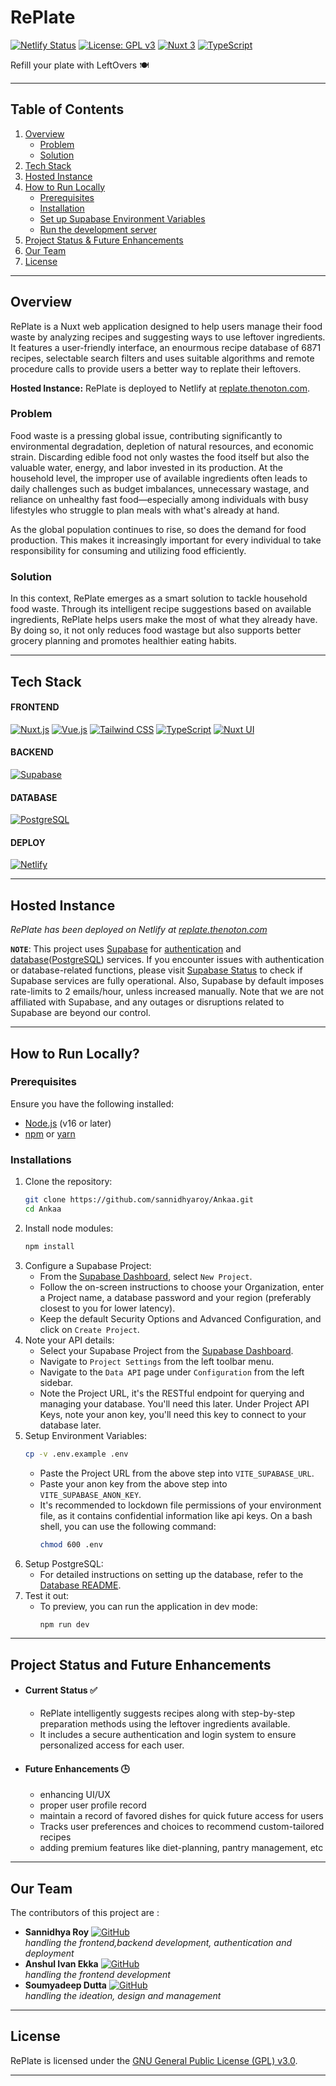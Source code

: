 # RePlate

[![Netlify Status](https://api.netlify.com/api/v1/badges/1f5898f9-62ea-4651-bd54-ec9d783a6b4a/deploy-status)](https://app.netlify.com/sites/replate-recipes/deploys)
[![License: GPL v3](https://img.shields.io/badge/License-GPLv3-blue.svg?style=flat-square)](https://www.gnu.org/licenses/gpl-3.0)
[![Nuxt 3](https://img.shields.io/badge/Nuxt-3-4FC08D?style=flat-square)](https://nuxt.com)
[![TypeScript](https://img.shields.io/badge/TypeScript-4.5-blue?style=flat-square)](https://www.typescriptlang.org)

Refill your plate with LeftOvers 🍽️

---

## Table of Contents
1. [Overview](#overview)
    * [Problem](#problem)
    * [Solution](#solution)
2. [Tech Stack](#tech-stack)
3. [Hosted Instance](#hosted-instance)
4. [How to Run Locally](#how-to-run-locally)
    * [Prerequisites](#prerequisites)
    * [Installation](#installation)
    * [Set up Supabase Environment Variables](#supabase-environment-variables)
    * [Run the development server](#run-the-development-server)
5. [Project Status & Future Enhancements](#project-status--future-enhancements)
6. [Our Team](#our-team)
7. [License](#license)

---


## Overview

RePlate is a Nuxt web application designed to help users manage their food waste by analyzing recipes and suggesting ways to use leftover ingredients. It features a user-friendly interface, an enourmous recipe database of 6871 recipes, selectable search filters and uses suitable algorithms and remote procedure calls to provide users a better way to replate their leftovers.

**Hosted Instance:** RePlate is deployed to Netlify at [replate.thenoton.com](https://replate.thenoton.com).

### Problem
Food waste is a pressing global issue, contributing significantly to environmental degradation, depletion of natural resources, and economic strain. Discarding edible food not only wastes the food itself but also the valuable water, energy, and labor invested in its production. At the household level, the improper use of available ingredients often leads to daily challenges such as budget imbalances, unnecessary wastage, and reliance on unhealthy fast food—especially among individuals with busy lifestyles who struggle to plan meals with what's already at hand.  

As the global population continues to rise, so does the demand for food production. This makes it increasingly important for every individual to take responsibility for consuming and utilizing food efficiently.  

### Solution
In this context, RePlate emerges as a smart solution to tackle household food waste. Through its intelligent recipe suggestions based on available ingredients, RePlate helps users make the most of what they already have. By doing so, it not only reduces food wastage but also supports better grocery planning and promotes healthier eating habits.  

---


## Tech Stack

#### FRONTEND
[![Nuxt.js](https://img.shields.io/badge/Nuxt.js-00DC82?style=flat-square&logo=nuxt&logoColor=white)](https://nuxt.com/)     [![Vue.js](https://img.shields.io/badge/Vue.js-4FC08D?style=flat-square&logo=vuedotjs&logoColor=white)](https://vuejs.org/)     [![Tailwind CSS](https://img.shields.io/badge/Tailwind_CSS-38B2AC?style=flat-square&logo=tailwind-css&logoColor=white)](https://tailwindcss.com/)       [![TypeScript](https://img.shields.io/badge/TypeScript-3178C6?style=flat-square&logo=typescript&logoColor=white)](https://www.typescriptlang.org/)      [![Nuxt UI](https://img.shields.io/badge/Nuxt_UI-0275d8?style=flat-square&logo=nuxt)](https://ui.nuxt.com/) 
    

#### BACKEND
[![Supabase](https://img.shields.io/badge/Supabase-3ECF8E?style=flat-square&logo=supabase&logoColor=white)](https://supabase.com/)


#### DATABASE
[![PostgreSQL](https://img.shields.io/badge/PostgreSQL-336791?style=flat-square&logo=postgresql&logoColor=white)](https://www.postgresql.org/)
#### DEPLOY
[![Netlify](https://img.shields.io/badge/Netlify-00C7B7?style=flat-square&logo=netlify&logoColor=white)](https://www.netlify.com/)

---


## Hosted Instance

*RePlate has been deployed on Netlify at [replate.thenoton.com](https://replate.thenoton.com)*

**`NOTE`**: This project uses [Supabase](https://supabase.com) for [authentication](https://supabase.com/auth) and [database](https://supabase.com/database)([PostgreSQL](https://www.postgresql.org)) services. If you encounter issues with authentication or database-related functions, please visit [Supabase Status](https://status.supabase.com) to check if Supabase services are fully operational. Also, Supabase by default imposes rate-limits to 2 emails/hour, unless increased manually. Note that we are not affiliated with Supabase, and any outages or disruptions related to Supabase are beyond our control.

---


## How to Run Locally?
### Prerequisites

Ensure you have the following installed:

- [Node.js](https://nodejs.org/) (v16 or later)
- [npm](https://www.npmjs.com/) or [yarn](https://yarnpkg.com/)


### Installations


1.  Clone the repository:
    ```bash
    git clone https://github.com/sannidhyaroy/Ankaa.git
    cd Ankaa
    ```
2.  Install node modules:
    ```bash
    npm install
    ```
3.  Configure a Supabase Project:
    - From the [Supabase Dashboard](https://supabase.com/dashboard/projects), select `New Project`.
    - Follow the on-screen instructions to choose your Organization, enter a Project name, a database password and your region (preferably closest to you for lower latency).
    - Keep the default Security Options and Advanced Configuration, and click on `Create Project`.
4.  Note your API details:
    - Select your Supabase Project from the [Supabase Dashboard](https://supabase.com/dashboard/projects).
    - Navigate to `Project Settings` from the left toolbar menu.
    - Navigate to the `Data API` page under `Configuration` from the left sidebar.
    - Note the Project URL, it's the RESTful endpoint for querying and managing your database. You'll need this later.
      Under Project API Keys, note your anon key, you'll need this key to connect to your database later.
5.  Setup Environment Variables:
    ```bash
    cp -v .env.example .env
    ```
    - Paste the Project URL from the above step into `VITE_SUPABASE_URL`.
    - Paste your anon key from the above step into `VITE_SUPABASE_ANON_KEY`.
    - It's recommended to lockdown file permissions of your environment file, as it contains confidential information like api keys. On a bash shell, you can use the following command:
      ```bash
      chmod 600 .env
      ```
6.  Setup PostgreSQL:
    - For detailed instructions on setting up the database, refer to the [Database README](./database/README.md).
7.  Test it out:
    - To preview, you can run the application in dev mode:
      ```bash
      npm run dev
      ```


---




## Project Status and Future Enhancements

- #### Current Status ✅
    - RePlate intelligently suggests recipes along with step-by-step preparation methods using the leftover ingredients available.
    - It includes a secure authentication and login system to ensure personalized access for each user.
- #### Future Enhancements 🕒
    - enhancing UI/UX
    - proper user profile record
    - maintain a record of favored dishes for quick future access for users
    - Tracks user preferences and choices to recommend custom-tailored recipes
    - adding premium features like diet-planning, pantry management, etc



---



## Our Team
The contributors of this project are :
* **Sannidhya Roy** [![GitHub](https://img.shields.io/badge/--black?style=flat-square&logo=github&logoColor=white)](https://github.com/sannidhyaroy/)  
_handling the frontend,backend development, authentication and deployment_  
* **Anshul Ivan Ekka** [![GitHub](https://img.shields.io/badge/--black?style=flat-square&logo=github&logoColor=white)](https://github.com/Anxhul10/)  
 _handling the frontend development_  
* **Soumyadeep Dutta** [![GitHub](https://img.shields.io/badge/--black?style=flat-square&logo=github&logoColor=white)](https://github.com/SimpleMan05/)  
 _handling the ideation, design and management_  



---



## License
RePlate is licensed under the [GNU General Public License (GPL) v3.0](https://github.com/sannidhyaroy/RePlate/blob/main/LICENSE).


---



